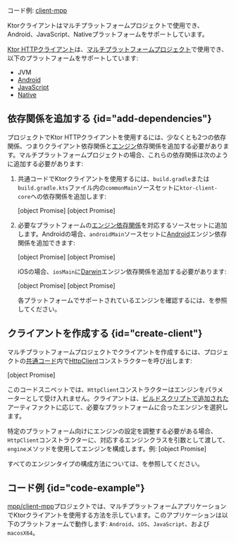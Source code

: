 [//]: # (title: マルチプラットフォーム)

<tldr>
<p>
コード例: <a href="https://github.com/ktorio/ktor-samples/tree/main/client-mpp">client-mpp</a>
</p>
</tldr>

<link-summary>
Ktorクライアントはマルチプラットフォームプロジェクトで使用でき、Android、JavaScript、Nativeプラットフォームをサポートしています。
</link-summary>

[Ktor HTTPクライアント](client-create-and-configure.md)は、[マルチプラットフォームプロジェクト](https://kotlinlang.org/docs/multiplatform.html)で使用でき、以下のプラットフォームをサポートしています:
* JVM
* [Android](https://kotlinlang.org/docs/android-overview.html)
* [JavaScript](https://kotlinlang.org/docs/js-overview.html)
* [Native](https://kotlinlang.org/docs/native-overview.html)

## 依存関係を追加する {id="add-dependencies"}
プロジェクトでKtor HTTPクライアントを使用するには、少なくとも2つの依存関係、つまりクライアント依存関係と[エンジン](client-engines.md)依存関係を追加する必要があります。マルチプラットフォームプロジェクトの場合、これらの依存関係は次のように追加する必要があります:
1. 共通コードでKtorクライアントを使用するには、`build.gradle`または`build.gradle.kts`ファイル内の`commonMain`ソースセットに`ktor-client-core`への依存関係を追加します:
   <var name="platform_name" value="common"/>
   <var name="artifact_name" value="ktor-client-core"/>
   
    <tabs group="languages">
        <tab title="Gradle (Kotlin)" group-key="kotlin">
            [object Promise]
        </tab>
        <tab title="Gradle (Groovy)" group-key="groovy">
            [object Promise]
        </tab>
    </tabs>
    
1. 必要なプラットフォームの[エンジン依存関係](client-engines.md#dependencies)を対応するソースセットに追加します。Androidの場合、`androidMain`ソースセットに[Android](client-engines.md#android)エンジン依存関係を追加できます:
   <var name="platform_name" value="android"/>
   <var name="artifact_name" value="ktor-client-android"/>
   
    <tabs group="languages">
        <tab title="Gradle (Kotlin)" group-key="kotlin">
            [object Promise]
        </tab>
        <tab title="Gradle (Groovy)" group-key="groovy">
            [object Promise]
        </tab>
    </tabs>
    
   
   iOSの場合、`iosMain`に[Darwin](client-engines.md#darwin)エンジン依存関係を追加する必要があります:
   <var name="platform_name" value="ios"/>
   <var name="artifact_name" value="ktor-client-darwin"/>
   
    <tabs group="languages">
        <tab title="Gradle (Kotlin)" group-key="kotlin">
            [object Promise]
        </tab>
        <tab title="Gradle (Groovy)" group-key="groovy">
            [object Promise]
        </tab>
    </tabs>
    
   
   各プラットフォームでサポートされているエンジンを確認するには、[](client-engines.md#dependencies)を参照してください。

## クライアントを作成する {id="create-client"}
マルチプラットフォームプロジェクトでクライアントを作成するには、プロジェクトの[共通コード](https://kotlinlang.org/docs/mpp-discover-project.html#source-sets)内で[HttpClient](https://api.ktor.io/ktor-client/ktor-client-core/io.ktor.client/-http-client/index.html)コンストラクターを呼び出します:

[object Promise]

このコードスニペットでは、`HttpClient`コンストラクターはエンジンをパラメーターとして受け入れません。クライアントは、[ビルドスクリプトで追加された](#add-dependencies)アーティファクトに応じて、必要なプラットフォームに合ったエンジンを選択します。

特定のプラットフォーム向けにエンジンの設定を調整する必要がある場合、`HttpClient`コンストラクターに、対応するエンジンクラスを引数として渡して、`engine`メソッドを使用してエンジンを構成します。例:
[object Promise]

すべてのエンジンタイプの構成方法については、[](client-engines.md)を参照してください。

## コード例 {id="code-example"}

[mpp/client-mpp](https://github.com/ktorio/ktor-samples/tree/main/client-mpp)プロジェクトでは、マルチプラットフォームアプリケーションでKtorクライアントを使用する方法を示しています。このアプリケーションは以下のプラットフォームで動作します: `Android`、`iOS`、`JavaScript`、および`macosX64`。